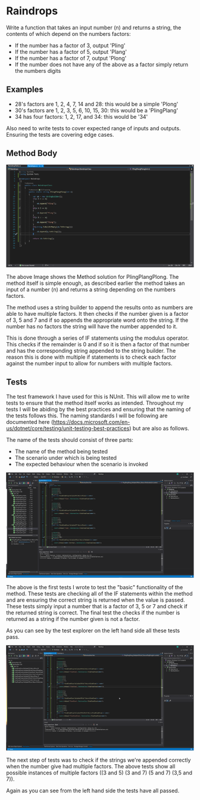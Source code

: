 # Raindrops

Write a function that takes an input number (n) and returns a string, the contents of which depend on the numbers factors:

- If the number has a factor of 3, output 'Pling'
- If the number has a factor of 5, output 'Plang'
- If the number has a factor of 7, output 'Plong'
- If the number does not have any of the above as a factor simply return the numbers digits

## Examples

- 28's factors are 1, 2, 4, 7, 14 and 28: this would be a simple 'Plong'
- 30's factors are 1, 2, 3, 5, 6, 10, 15, 30: this would be a 'PlingPlang'
- 34 has four factors: 1, 2, 17, and 34: this would be '34'

Also need to write tests to cover expected range of inputs and outputs. Ensuring the tests are covering edge cases.

## Method Body

![MethodBody](/Images/MethodBody.png)

The above Image shows the Method solution for PlingPlangPlong. The method itself is simple enough, as described earlier the method takes an input of a number (n) and returns a string depending on the numbers factors. 

The method uses a string builder to append the results onto as numbers are able to have multiple factors. It then checks if the number given is a factor of 3, 5 and 7 and if so appends the appropriate word onto the string. If the number has no factors the string will have the number appended to it. 

This is done through a series of IF statements using the modulus operator. This checks if the remainder is 0 and if so it is then a factor of that number and has the corresponding string appended to the string builder. The reason this is done with multiple if statements is to check each factor against the number input to allow for numbers with multiple factors.

## Tests

The test framework I have used for this is NUnit. This will allow me to write tests to ensure that the method itself works as intended. Throughout my tests I will be abiding by the best practices and ensuring that the naming of the tests follows this. The naming standards I will be following are documented here (https://docs.microsoft.com/en-us/dotnet/core/testing/unit-testing-best-practices) but are also as follows.

The name of the tests should consist of three parts:

- The name of the method being tested
- The scenario under which is being tested
- The expected behaviour when the scenario is invoked 

![BasicUnitTests](/Images/BasicUnitTests.png)

The above is the first tests I wrote to test the "basic" functionality of the method. These tests are checking all of the IF statements within the method and are ensuring the correct string is returned when the value is passed. These tests simply input a number that is a factor of 3, 5 or 7 and check if the returned string is correct. The final test the checks if the number is returned as a string if the number given is not a factor.

As you can see by the test explorer on the left hand side all these tests pass.



![MultpleFactorUnitTests](/Images/MultpleFactorUnitTests.png)

The next step of tests was to check if the strings we're appended correctly when the number give had multiple factors. The above tests show all possible instances of multiple factors ((3 and 5) (3 and 7) (5 and 7) (3,5 and 7)).

Again as you can see from the left hand side the tests have all passed.
